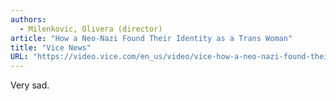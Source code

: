 ```yaml
---
authors:
  - Milenkovic, Olivera (director)
article: "How a Neo-Nazi Found Their Identity as a Trans Woman"
title: "Vice News"
URL: "https://video.vice.com/en_us/video/vice-how-a-neo-nazi-found-their-identity-as-a-trans-woman/5b34c997be4077208b663b2e"
---
```


Very sad.
